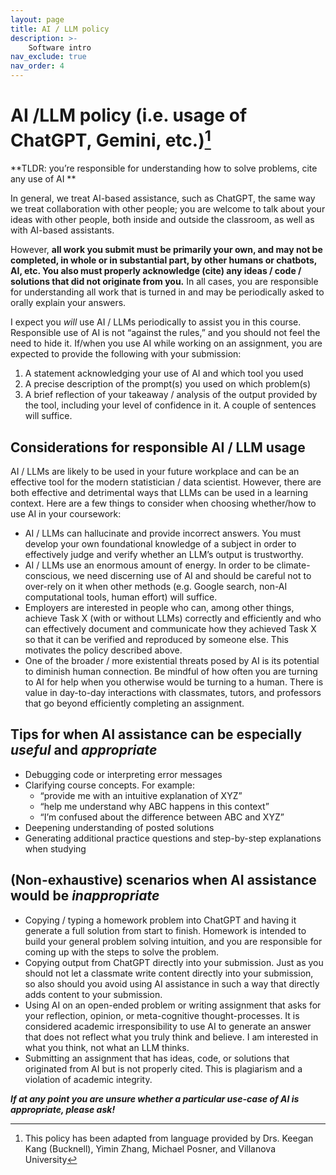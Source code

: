 ```yaml
---
layout: page
title: AI / LLM policy
description: >-
    Software intro
nav_exclude: true
nav_order: 4
---
```


 
# AI /LLM policy (i.e. usage of ChatGPT, Gemini, etc.)[^1] 
 
**TLDR: you’re responsible for understanding how to solve problems, cite any use of AI **
 
In general, we treat AI-based assistance, such as ChatGPT, the same way we treat collaboration with other people; you are welcome to talk about your ideas with other people, both inside and outside the classroom, as well as with AI-based assistants. 
 
However, **all work you submit must be primarily your own, and may not be completed, in whole or in substantial part, by other humans or chatbots, AI, etc. You also must properly acknowledge (cite) any ideas / code / solutions that did not originate from you.** In all cases, you are responsible for understanding all work that is turned in and may be periodically asked to orally explain your answers. 
 
I expect you *will* use AI / LLMs periodically to assist you in this course. Responsible use of AI is not “against the rules,” and you should not feel the need to hide it. If/when you use AI while working on an assignment, you are expected to provide the following with your submission:  
1. A statement acknowledging your use of AI and which tool you used 
2. A precise description of the prompt(s) you used on which problem(s) 
3. A brief reflection of your takeaway / analysis of the output provided by the tool, including your level of confidence in it. A couple of sentences will suffice. 
 
## Considerations for responsible AI / LLM usage 

AI / LLMs are likely to be used in your future workplace and can be an effective tool for the modern statistician / data scientist. However, there are both effective and detrimental ways that LLMs can be used in a learning context. Here are a few things to consider when choosing whether/how to use AI in your coursework: 

+ AI / LLMs can hallucinate and provide incorrect answers. You must develop your own foundational knowledge of a subject in order to effectively judge and verify whether an LLM’s output is trustworthy.  
+ AI / LLMs use an enormous amount of energy. In order to be climate-conscious, we need discerning use of AI and should be careful not to over-rely on it when other methods (e.g. Google search, non-AI computational tools, human effort) will suffice.  
+ Employers are interested in people who can, among other things, achieve Task X (with or without LLMs) correctly and efficiently and who can effectively document and communicate how they achieved Task X so that it can be verified and reproduced by someone else. This motivates the policy described above.  
+ One of the broader / more existential threats posed by AI is its potential to diminish human connection. Be mindful of how often you are turning to AI for help when you otherwise would be turning to a human. There is value in day-to-day interactions with classmates, tutors, and professors that go beyond efficiently completing an assignment.  
 
## Tips for when AI assistance can be especially *useful* and *appropriate* 

+ Debugging code or interpreting error messages 
+ Clarifying course concepts. For example: 
    + “provide me with an intuitive explanation of XYZ” 
    + “help me understand why ABC happens in this context” 
    + “I’m confused about the difference between ABC and XYZ”  
+ Deepening understanding of posted solutions 
+ Generating additional practice questions and step-by-step explanations when studying 
 
## (Non-exhaustive) scenarios when AI assistance would be *inappropriate* 

+ Copying / typing a homework problem into ChatGPT and having it generate a full solution from start to finish. Homework is intended to build your general problem solving intuition, and you are responsible for coming up with the steps to solve the problem.  
+ Copying output from ChatGPT directly into your submission. Just as you should not let a classmate write content directly into your submission, so also should you avoid using AI assistance in such a way that directly adds content to your submission. 
+ Using AI on an open-ended problem or writing assignment that asks for your reflection, opinion, or meta-cognitive thought-processes. It is considered academic irresponsibility to use AI to generate an answer that does not reflect what you truly think and believe. I am interested in what you think, not what an LLM thinks.  
+ Submitting an assignment that has ideas, code, or solutions that originated from AI but is not properly cited. This is plagiarism and a violation of academic integrity.  
 
_**If at any point you are unsure whether a particular use-case of AI is appropriate, please ask!**_

[^1]: This policy has been adapted from language provided by Drs. Keegan Kang (Bucknell), Yimin Zhang, Michael Posner, and Villanova University